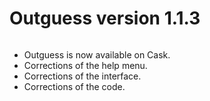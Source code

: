 # Outguess version 1.1.3

<p align="center">
<img src="http://www.rbcafe.com/wp-content/uploads/outguess-300x300.png" alt="">
</p>

- Outguess is now available on Cask.
- Corrections of the help menu.
- Corrections of the interface.
- Corrections of the code.
